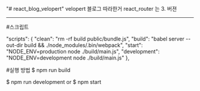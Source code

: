 "# react_blog_velopert"
velopert 블로그 따라한거
react_router 는 3. 버젼

-------------------------------------------------------------------------------------------



#스크립트

  "scripts": {
    "clean": "rm -rf build public/bundle.js",
    "build": "babel server --out-dir build && ./node_modules/.bin/webpack",
    "start": "NODE_ENV=production node ./build/main.js",
    "development": "NODE_ENV=development node ./build/main.js"
  },


#실행 방법
$ npm run build

$ npm run development
or
$ npm start
